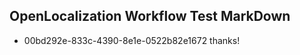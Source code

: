 ## OpenLocalization Workflow Test MarkDown
* 00bd292e-833c-4390-8e1e-0522b82e1672 thanks!

<!--HONumber=Aug16_HO4-->


